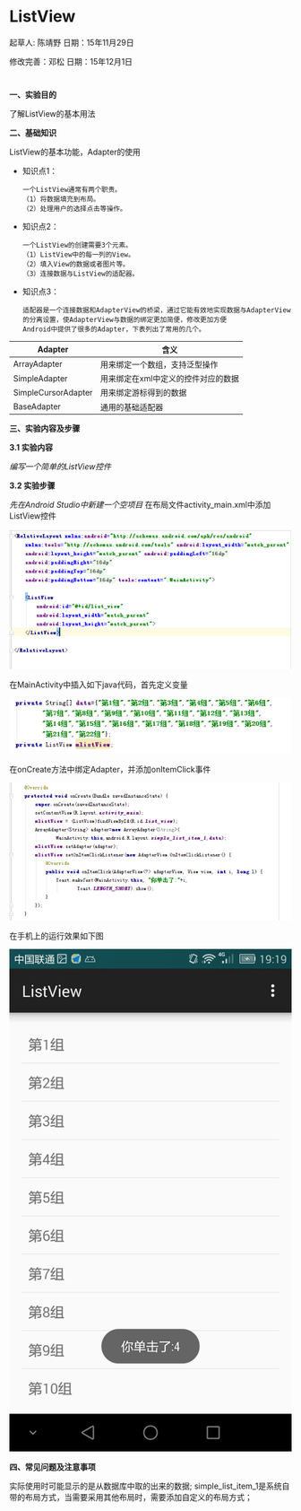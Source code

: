 # ListView

起草人: 陈靖野   日期：15年11月29日

修改完善：邓松   日期：15年12月1日

# 

**一、实验目的**

了解ListView的基本用法

**二、基础知识**

ListView的基本功能，Adapter的使用
   
* 知识点1：

      一个ListView通常有两个职责。
      （1）将数据填充到布局。
      （2）处理用户的选择点击等操作。
      

* 知识点2：

      一个ListView的创建需要3个元素。
      （1）ListView中的每一列的View。
      （2）填入View的数据或者图片等。
      （3）连接数据与ListView的适配器。
      


* 知识点3：

      适配器是一个连接数据和AdapterView的桥梁，通过它能有效地实现数据与AdapterView的分离设置，使AdapterView与数据的绑定更加简便，修改更加方便
      Android中提供了很多的Adapter，下表列出了常用的几个。

| Adapter | 含义 |
| -- | -- |
| ArrayAdapter<T> | 用来绑定一个数组，支持泛型操作 |
| SimpleAdapter | 用来绑定在xml中定义的控件对应的数据 |
| SimpleCursorAdapter | 用来绑定游标得到的数据 |
| BaseAdapter | 通用的基础适配器 |


**三、实验内容及步骤**

**3.1 实验内容**

*编写一个简单的ListView控件*

**3.2 实验步骤**

*先在Android Studio中新建一个空项目*
在布局文件activity_main.xml中添加ListView控件

![](layout.PNG)

在MainActivity中插入如下java代码，首先定义变量

![](variable.PNG)

在onCreate方法中绑定Adapter，并添加onItemClick事件

![](onCreate.PNG)

在手机上的运行效果如下图

![](Screenshot_2015-11-30-19-19-04.jpeg)

**四、常见问题及注意事项**

实际使用时可能显示的是从数据库中取的出来的数据;
simple_list_item_1是系统自带的布局方式，当需要采用其他布局时，需要添加自定义的布局方式；



